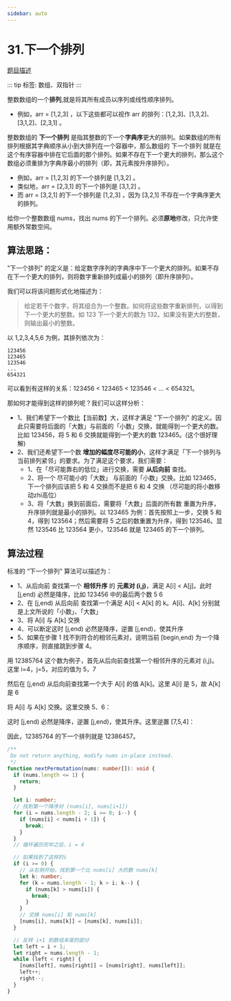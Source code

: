 ```yaml
---
sidebar: auto
---
```


# 31.下一个排列
[题目描述](https://leetcode.cn/problems/next-permutation/)

::: tip
标签: 数组、双指针
:::

整数数组的一个**排列**,就是将其所有成员以序列或线性顺序排列。
- 例如，arr = [1,2,3] ，以下这些都可以视作 arr 的排列：[1,2,3]、[1,3,2]、[3,1,2]、[2,3,1] 。

整数数组的 **下一个排列** 是指其整数的下一个**字典序**更大的排列。如果数组的所有排列根据其字典顺序从小到大排列在一个容器中，那么数组的 下一个排列 就是在这个有序容器中排在它后面的那个排列。如果不存在下一个更大的排列，那么这个数组必须重排为字典序最小的排列（即，其元素按升序排列）。

- 例如，arr = [1,2,3] 的下一个排列是 [1,3,2] 。
- 类似地，arr = [2,3,1] 的下一个排列是 [3,1,2] 。
- 而 arr = [3,2,1] 的下一个排列是 [1,2,3] ，因为 [3,2,1] 不存在一个字典序更大的排列。

给你一个整数数组 nums，找出 nums 的下一个排列。必须**原地**修改，只允许使用额外常数空间。

## 算法思路：
"下一个排列" 的定义是：给定数字序列的字典序中下一个更大的排列。如果不存在下一个更大的排列，则将数字重新排列成最小的排列（即升序排列）。

我们可以将该问题形式化地描述为：
> 给定若干个数字，将其组合为一个整数。如何将这些数字重新排列，以得到下一个更大的整数。如 123 下一个更大的数为 132。如果没有更大的整数，则输出最小的整数。

以 1,2,3,4,5,6 为例，其排列依次为：

```
123456
123465
123546
...
654321
```

可以看到有这样的关系：123456 < 123465 < 123546 < ... < 654321。

那如何才能得到这样的排列呢？我们可以这样分析：

- 1、我们希望下一个数比【当前数】大，这样才满足 "下一个排列" 的定义。因此只需要将后面的「大数」与前面的「小数」交换，就能得到一个更大的数。比如 123456，将 5 和 6 交换就能得到一个更大的数 123465。(这个很好理解)
- 2、我们还希望下一个数 **增加的幅度尽可能的小**，这样才满足「下一个排列与当前排列紧邻」的要求。为了满足这个要求，我们需要：
  - 1、在「尽可能靠右的低位」进行交换，需要 **从后向前** 查找。
  - 2、将一个 尽可能小的「大数」 与前面的「小数」交换。比如 123465，下一个排列应该把 5 和 4 交换而不是把 6 和 4 交换 （尽可能的将小数移动zhi高位）
  - 3、将「大数」换到前面后，需要将「大数」后面的所有数 重置为升序，升序排列就是最小的排列。以 123465 为例：首先按照上一步，交换 5 和 4，得到 123564；然后需要将 5 之后的数重置为升序，得到 123546。显然 123546 比 123564 更小，123546 就是 123465 的下一个排列。

## 算法过程
标准的 “下一个排列” 算法可以描述为：
- 1、从后向前 查找第一个 **相邻升序** 的 **元素对 (i,j)**，满足 A[i] < A[j]。此时 [j,end) 必然是降序，比如 123456 中的最后两个数 5 6
- 2、在 [j,end) 从后向前 查找第一个满足 A[i] < A[k] 的 k。A[i]、A[k] 分别就是上文所说的「小数」、「大数」
- 3、将 A[i] 与 A[k] 交换
- 4、可以断定这时 [j,end) 必然是降序，逆置 [j,end)，使其升序
- 5、如果在步骤 1 找不到符合的相邻元素对，说明当前 [begin,end) 为一个降序顺序，则直接跳到步骤 4。


用 12385764 这个数为例子，首先从后向前查找第一个相邻升序的元素对 (i,j)。这里 i=4，j=5，对应的值为 5，7

然后在 [j,end) 从后向前查找第一个大于 A[i] 的值 A[k]。这里 A[i] 是 5，故 A[k] 是 6

将 A[i] 与 A[k] 交换。这里交换 5、6：

这时 [j,end) 必然是降序，逆置 [j,end)，使其升序。这里逆置 [7,5,4]：

因此，12385764 的下一个排列就是 12386457。


```ts
/**
 Do not return anything, modify nums in-place instead.
 */
function nextPermutation(nums: number[]): void {
  if (nums.length <= 1) {
    return;
  }

  let i: number;
  // 找到第一个降序对 (nums[i], nums[i+1])
  for (i = nums.length - 2; i >= 0; i--) {
    if (nums[i] < nums[i + 1]) {
      break;
    }
  }
  // 循环遍历完毕之后，i = 4

  // 如果找到了这样的i
  if (i >= 0) {
    // 从右侧开始，找到第一个比 nums[i] 大的数 nums[k]
    let k: number;
    for (k = nums.length - 1; k > i; k--) {
      if (nums[k] > nums[i]) {
        break;
      }
    }
    // 交换 nums[i] 和 nums[k]
    [nums[i], nums[k]] = [nums[k], nums[i]];
  }

  // 反转 i+1 到数组末尾的部分
  let left = i + 1;
  let right = nums.length - 1;
  while (left < right) {
    [nums[left], nums[right]] = [nums[right], nums[left]];
    left++;
    right--;
  }
}
```